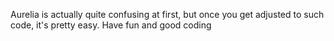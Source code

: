 Aurelia is actually quite confusing at first, but once you get adjusted to such code, it's pretty easy.
Have fun and good coding </br>  <a href="http://agni-ved.narod.ru/smail/smayli-12.html"><img border="0"  oncontextmenu="return false" oncopy="return false" ondrag="return false" src="http://agni-ved.narod.ru/smail/m85.gif"  alt=""></a>
